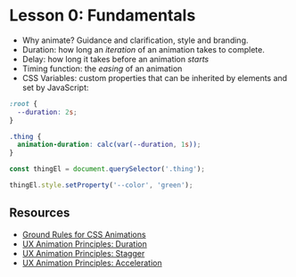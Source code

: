 # Lesson 0: Fundamentals

- Why animate? Guidance and clarification, style and branding.
- Duration: how long an _iteration_ of an animation takes to complete.
- Delay: how long it takes before an animation _starts_
- Timing function: the _easing_ of an animation
- CSS Variables: custom properties that can be inherited by elements and set by JavaScript:

```css
:root {
  --duration: 2s;
}

.thing {
  animation-duration: calc(var(--duration, 1s));
}
```

```js
const thingEl = document.querySelector('.thing');

thingEl.style.setProperty('--color', 'green');
```

## Resources

- [Ground Rules for CSS Animations](https://css-tricks.com/ground-rules-for-web-animations/)
- [UX Animation Principles: Duration](https://codepen.io/team/keyframers/pen/gdJJZV)
- [UX Animation Principles: Stagger](https://codepen.io/team/keyframers/pen/GXaaNw)
- [UX Animation Principles: Acceleration](https://codepen.io/team/keyframers/pen/ZqbWao)
